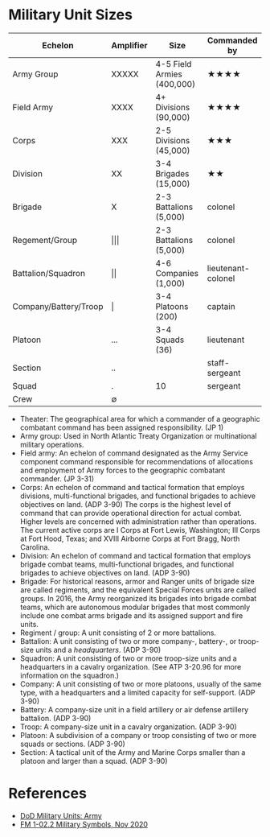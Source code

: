 # Military Unit Sizes

| Echelon | Amplifier | Size | Commanded by |
|---------|-----------|------|--------------|
| Army Group            | XXXXX  | 4-5 Field Armies (400,000) | ★★★★ |
| Field Army            | XXXX   | 4+ Divisions (90,000)      | ★★★★ |
| Corps                 | XXX    | 2-5 Divisions (45,000)     | ★★★ |
| Division              | XX     | 3-4 Brigades (15,000)      | ★★ |
| Brigade               | X      | 2-3 Battalions (5,000)     | colonel |
| Regement/Group        | \|\|\| | 2-3 Battalions (5,000)     | colonel |
| Battalion/Squadron    | \|\|   | 4-6 Companies (1,000)      | lieutenant-colonel |
| Company/Battery/Troop | \|     | 3-4 Platoons (200)         | captain |
| Platoon               | ...    | 3-4 Squads (36)            | lieutenant |
| Section               | ..     | | staff-sergeant  |
| Squad                 | .      | 10                         | sergeant |
| Crew                  | $\emptyset$      | | |


- Theater: The geographical area for which a commander of a geographic combatant command has been assigned responsibility. (JP 1)
- Army group: Used in North Atlantic Treaty Organization or multinational military operations.
- Field army: An echelon of command designated as the Army Service component command responsible for recommendations of allocations and employment of Army forces to the geographic combatant commander. (JP 3-31)
- Corps: An echelon of command and tactical formation that employs divisions, multi-functional brigades, and functional brigades to achieve objectives on land. (ADP 3-90) The corps is the highest level of command that can provide operational direction for actual combat. Higher levels are concerned with administration rather than operations. The current active corps are I Corps at Fort Lewis, Washington; III Corps at Fort Hood, Texas; and XVIII Airborne Corps at Fort Bragg, North Carolina.
- Division: An echelon of command and tactical formation that employs brigade combat teams, multi-functional brigades, and functional brigades to achieve objectives on land. (ADP 3-90)
- Brigade: For historical reasons, armor and Ranger units of brigade size are called regiments, and the equivalent Special Forces units are called groups. In 2016, the Army reorganized its brigades into brigade combat teams, which are autonomous modular brigades that most commonly include one combat arms brigade and its assigned support and fire units.
- Regiment / group: A unit consisting of 2 or more battalions.
- Battalion: A unit consisting of two or more company-, battery-, or troop-size units and a *headquarters*. (ADP 3-90)
- Squadron: A unit consisting of two or more troop-size units and a headquarters in a cavalry organization. (See ATP 3-20.96 for more information on the squadron.)
- Company: A unit consisting of two or more platoons, usually of the same type, with a headquarters and a limited capacity for self-support.
(ADP 3-90)
- Battery: A company-size unit in a field artillery or air defense artillery battalion. (ADP 3-90)
- Troop: A company-size unit in a cavalry organization. (ADP 3-90)
- Platoon: A subdivision of a company or troop consisting of two or more squads or sections. (ADP 3-90)
- Section: A tactical unit of the Army and Marine Corps smaller than a platoon and larger than a squad. (ADP 3-90)


# References

- [DoD Military Units: Army](https://www.defense.gov/Multimedia/Experience/Military-Units/Army/#army)
- [FM 1-02.2 Military Symbols, Nov 2020](military-symbols.pdf)

